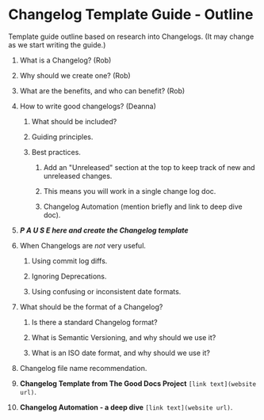 # Changelog Template Guide - Outline

Template guide outline based on research into Changelogs. (It may change as we start writing the guide.)

1. What is a Changelog? (Rob)

2. Why should we create one? (Rob)

3. What are the benefits, and who can benefit? (Rob)

4. How to write good changelogs? (Deanna)

   1. What should be included?

   2. Guiding principles.

   3. Best practices.

      1. Add an "Unreleased" section at the top to keep track of new and unreleased changes.

      2. This means you will work in a single change log doc.

      3. Changelog Automation (mention briefly and link to deep dive doc).

5. **_P A U S E here and create the Changelog template_**

6. When Changelogs are _not_ very useful.

   1. Using commit log diffs.

   2. Ignoring Deprecations.

   3. Using confusing or inconsistent date formats.

7. What should be the format of a Changelog?

   1. Is there a standard Changelog format?

   2. What is Semantic Versioning, and why should we use it?

   3. What is an ISO date format, and why should we use it?

8. Changelog file name recommendation.

9. **Changelog Template from The Good Docs Project** `[link text](website url)`.

10. **Changelog Automation - a deep dive** `[link text](website url)`.
